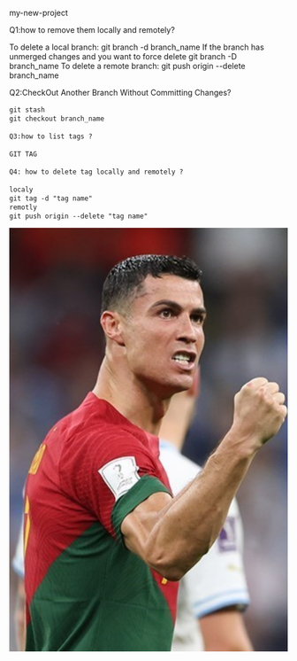 my-new-project
  

Q1:how to remove them locally and remotely?

To delete a local branch:
    git branch -d branch_name
If the branch has unmerged changes and you want to force delete
    git branch -D branch_name
To delete a remote branch:
    git push origin --delete branch_name

Q2:CheckOut Another Branch Without Committing Changes?

    git stash
    git checkout branch_name

    Q3:how to list tags ?

    GIT TAG

    Q4: how to delete tag locally and remotely ?

    localy 
    git tag -d "tag name"
    remotly
    git push origin --delete "tag name"




![CR7](images.jpeg)


